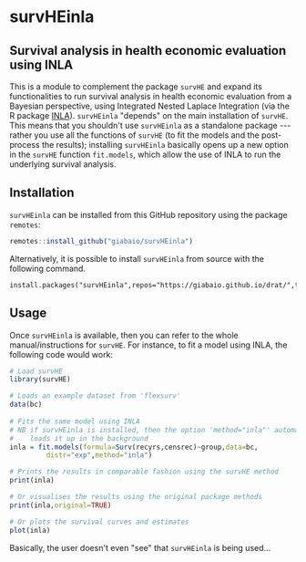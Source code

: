 # survHEinla 
## Survival analysis in health economic evaluation using INLA

This is a module to complement the package `survHE` and expand its functionalities to run survival analysis in health economic evaluation from a Bayesian perspective, using Integrated Nested Laplace Integration (via the R package [INLA](http://www.r-inla.org/)). `survHEinla` "depends" on the main installation of `survHE`. This means that you shouldn't use `survHEinla` as a standalone package --- rather you use all the functions of `survHE` (to fit the models and the post-process the results); installing `survHEinla` basically opens up a new option in the `survHE` function `fit.models`, which allow the use of INLA to run the underlying survival analysis.

## Installation
`survHEinla` can be installed from this GitHub repository using the package `remotes`:
```R
remotes::install_github("giabaio/survHEinla")
```
Alternatively, it is possible to install `survHEinla` from source with the following command.
```
install.packages("survHEinla",repos="https://giabaio.github.io/drat/",type="source")
```


## Usage
Once `survHEinla` is available, then you can refer to the whole manual/instructions for `survHE`. For instance, to fit a model using INLA, the following code would work:
```R
# Load survHE
library(survHE)

# Loads an example dataset from 'flexsurv'
data(bc)
     
# Fits the same model using INLA
# NB if survHEinla is installed, then the option 'method="inla"' automatically
#    loads it up in the background
inla = fit.models(formula=Surv(recyrs,censrec)~group,data=bc,
         distr="exp",method="inla")

# Prints the results in comparable fashion using the survHE method
print(inla)

# Or visualises the results using the original package methods
print(inla,original=TRUE)

# Or plots the survival curves and estimates
plot(inla)
```

Basically, the user doesn't even "see" that `survHEinla` is being used...
